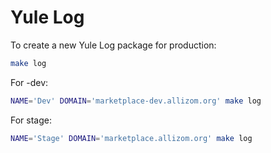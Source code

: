 # Yule Log

To create a new Yule Log package for production:

```bash
make log
```

For -dev:

```bash
NAME='Dev' DOMAIN='marketplace-dev.allizom.org' make log
```

For stage:

```bash
NAME='Stage' DOMAIN='marketplace.allizom.org' make log
```
